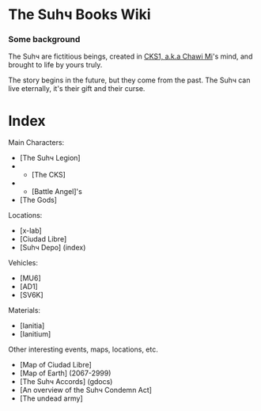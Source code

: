 # The Suhч Books <!-- and Film's--> Wiki
### Some background

The Suhч are fictitious beings, created in [CKS1, a.k.a Chawi Mi](https://github.com/chawi-mi)'s mind, and brought to life by yours truly.

The story begins in the future, but they come from the past. The Suhч can live eternally, it's their gift and their curse.

# Index
Main Characters:
- [The Suhч Legion]
- - [The CKS]
- - [Battle Angel]'s
- [The Gods]

Locations:
- [x-lab]
- [Ciudad Libre]
- [Suhч Depo] (index)

Vehicles:
- [MU6]
- [AD1]
- [SV6K]

Materials:
- [Ianitia]
- [Ianitium]

Other interesting events, maps, locations, etc.
- [Map of Ciudad Libre]
- [Map of Earth] (2067-2999)
- [The Suhч Accords] (gdocs)
- [An overview of the Suhч Condemn Act]
- [The undead army]

